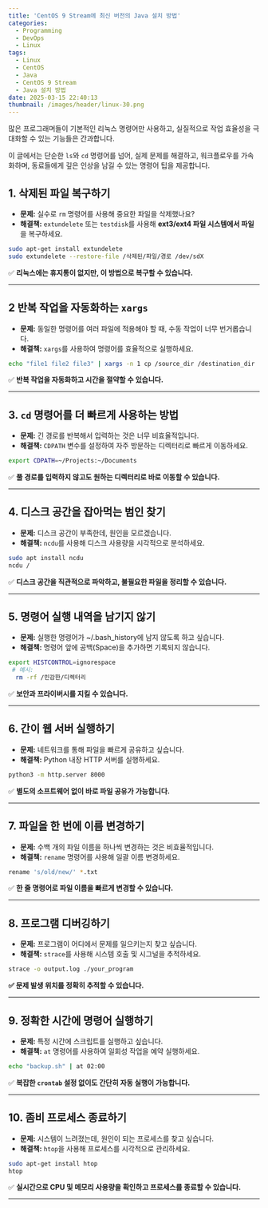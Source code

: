 ```yaml
---
title: 'CentOS 9 Stream에 최신 버전의 Java 설치 방법'
categories:
  - Programming
  - DevOps
  - Linux
tags:
  - Linux
  - CentOS
  - Java
  - CentOS 9 Stream
  - Java 설치 방법
date: 2025-03-15 22:40:13
thumbnail: /images/header/linux-30.png
---
```


많은 프로그래머들이 기본적인 리눅스 명령어만 사용하고, 실질적으로 작업 효율성을 극대화할 수 있는 기능들은 간과합니다.

이 글에서는 단순한 `ls`와 `cd` 명령어를 넘어, 실제 문제를 해결하고, 워크플로우를 가속화하며, 동료들에게 깊은 인상을 남길 수 있는 명령어 팁을 제공합니다.

## 1. 삭제된 파일 복구하기

- **문제:** 실수로 `rm` 명령어를 사용해 중요한 파일을 삭제했나요?
- **해결책:** `extundelete` 또는 `testdisk`를 사용해 **ext3/ext4 파일 시스템에서 파일**을 복구하세요.

```bash
sudo apt-get install extundelete
sudo extundelete --restore-file /삭제된/파일/경로 /dev/sdX
```

✅ **리눅스에는 휴지통이 없지만, 이 방법으로 복구할 수 있습니다.**

---

## 2 반복 작업을 자동화하는 `xargs`

- **문제:** 동일한 명령어를 여러 파일에 적용해야 할 때, 수동 작업이 너무 번거롭습니다.
- **해결책:** `xargs`를 사용하여 명령어를 효율적으로 실행하세요.

```bash
echo "file1 file2 file3" | xargs -n 1 cp /source_dir /destination_dir
```

✅ **반복 작업을 자동화하고 시간을 절약할 수 있습니다.**

---

## 3. `cd` 명령어를 더 빠르게 사용하는 방법

- **문제:** 긴 경로를 반복해서 입력하는 것은 너무 비효율적입니다.
- **해결책:** `CDPATH` 변수를 설정하여 자주 방문하는 디렉터리로 빠르게 이동하세요.

```bash
export CDPATH=~/Projects:~/Documents
```

✅ **풀 경로를 입력하지 않고도 원하는 디렉터리로 바로 이동할 수 있습니다.**

---

## 4. 디스크 공간을 잡아먹는 범인 찾기

- **문제:** 디스크 공간이 부족한데, 원인을 모르겠습니다.
- **해결책:** `ncdu`를 사용해 디스크 사용량을 시각적으로 분석하세요.

```bash
sudo apt install ncdu
ncdu /
```

✅ **디스크 공간을 직관적으로 파악하고, 불필요한 파일을 정리할 수 있습니다.**

---

## 5. 명령어 실행 내역을 남기지 않기

- **문제:** 실행한 명령어가 ~/.bash_history에 남지 않도록 하고 싶습니다.
- **해결책:** 명령어 앞에 공백(Space)을 추가하면 기록되지 않습니다.

```bash
export HISTCONTROL=ignorespace
 # 예시:
  rm -rf /민감한/디렉터리
```

✅ **보안과 프라이버시를 지킬 수 있습니다.**

---

## 6. 간이 웹 서버 실행하기

- **문제:** 네트워크를 통해 파일을 빠르게 공유하고 싶습니다.
- **해결책:** Python 내장 HTTP 서버를 실행하세요.

```bash
python3 -m http.server 8000
```

✅ **별도의 소프트웨어 없이 바로 파일 공유가 가능합니다.**

---

## 7. 파일을 한 번에 이름 변경하기

- **문제:** 수백 개의 파일 이름을 하나씩 변경하는 것은 비효율적입니다.
- **해결책:** `rename` 명령어를 사용해 일괄 이름 변경하세요.

```bash
rename 's/old/new/' *.txt
```

✅ **한 줄 명령어로 파일 이름을 빠르게 변경할 수 있습니다.**

---

## 8. 프로그램 디버깅하기

- **문제:** 프로그램이 어디에서 문제를 일으키는지 찾고 싶습니다.
- **해결책:** `strace`를 사용해 시스템 호출 및 시그널을 추적하세요.

```bash
strace -o output.log ./your_program
```

**✅ 문제 발생 위치를 정확히 추적할 수 있습니다.**

---

## 9. 정확한 시간에 명령어 실행하기

- **문제:** 특정 시간에 스크립트를 실행하고 싶습니다.
- **해결책:** `at` 명령어를 사용하여 일회성 작업을 예약 실행하세요.

```bash
echo "backup.sh" | at 02:00
```

✅ **복잡한 `crontab` 설정 없이도 간단히 자동 실행이 가능합니다.**

---

## 10. 좀비 프로세스 종료하기

- **문제:** 시스템이 느려졌는데, 원인이 되는 프로세스를 찾고 싶습니다.
- **해결책:** `htop`을 사용해 프로세스를 시각적으로 관리하세요.

```bash
sudo apt-get install htop
htop
```

✅ **실시간으로 CPU 및 메모리 사용량을 확인하고 프로세스를 종료할 수 있습니다.**

---
